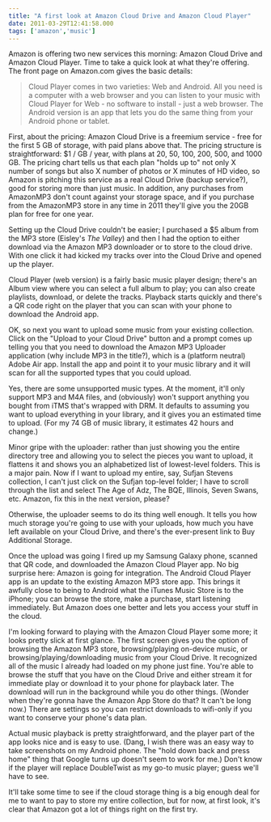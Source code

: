 ```yaml
---
title: "A first look at Amazon Cloud Drive and Amazon Cloud Player"
date: 2011-03-29T12:41:58.000
tags: ['amazon','music']
---
```


Amazon is offering two new services this morning: Amazon Cloud Drive and Amazon Cloud Player. Time to take a quick look at what they're offering. The front page on Amazon.com gives the basic details:

> Cloud Player comes in two varieties: Web and Android. All you need is a computer with a web browser and you can listen to your music with Cloud Player for Web - no software to install - just a web browser. The Android version is an app that lets you do the same thing from your Android phone or tablet.

First, about the pricing: Amazon Cloud Drive is a freemium service - free for the first 5 GB of storage, with paid plans above that. The pricing structure is straightforward: $1 / GB / year, with plans at 20, 50, 100, 200, 500, and 1000 GB. The pricing chart tells us that each plan "holds up to" not only X number of songs but also X number of photos or X minutes of HD video, so Amazon is pitching this service as a real Cloud Drive (backup service?), good for storing more than just music. In addition, any purchases from AmazonMP3 don't count against your storage space, and if you purchase from the AmazonMP3 store in any time in 2011 they'll give you the 20GB plan for free for one year.

Setting up the Cloud Drive couldn't be easier; I purchased a $5 album from the MP3 store (Eisley's _The Valley_) and then I had the option to either download via the Amazon MP3 downloader or to store to the cloud drive. With one click it had kicked my tracks over into the Cloud Drive and opened up the player.

Cloud Player (web version) is a fairly basic music player design; there's an Album view where you can select a full album to play; you can also create playlists, download, or delete the tracks. Playback starts quickly and there's a QR code right on the player that you can scan with your phone to download the Android app.

OK, so next you want to upload some music from your existing collection. Click on the "Upload to your Cloud Drive" button and a prompt comes up telling you that you need to download the Amazon MP3 Uploader application (why include MP3 in the title?), which is a (platform neutral) Adobe Air app. Install the app and point it to your music library and it will scan for all the supported types that you could upload.

Yes, there are some unsupported music types. At the moment, it'll only support MP3 and M4A files, and (obviously) won't support anything you bought from iTMS that's wrapped with DRM. It defaults to assuming you want to upload everything in your library, and it gives you an estimated time to upload. (For my 74 GB of music library, it estimates 42 hours and change.)

Minor gripe with the uploader: rather than just showing you the entire directory tree and allowing you to select the pieces you want to upload, it flattens it and shows you an alphabetized list of lowest-level folders. This is a major pain. Now if I want to upload my entire, say, Sufjan Stevens collection, I can't just click on the Sufjan top-level folder; I have to scroll through the list and select The Age of Adz, The BQE, Illinois, Seven Swans, etc. Amazon, fix this in the next version, please?

Otherwise, the uploader seems to do its thing well enough. It tells you how much storage you're going to use with your uploads, how much you have left available on your Cloud Drive, and there's the ever-present link to Buy Additional Storage.

Once the upload was going I fired up my Samsung Galaxy phone, scanned that QR code, and downloaded the Amazon Cloud Player app. No big surprise here: Amazon is going for integration. The Android Cloud Player app is an update to the existing Amazon MP3 store app. This brings it awfully close to being to Android what the iTunes Music Store is to the iPhone; you can browse the store, make a purchase, start listening immediately. But Amazon does one better and lets you access your stuff in the cloud.

I'm looking forward to playing with the Amazon Cloud Player some more; it looks pretty slick at first glance. The first screen gives you the option of browsing the Amazon MP3 store, browsing/playing on-device music, or browsing/playing/downloading music from your Cloud Drive. It recognized all of the music I already had loaded on my phone just fine. You're able to browse the stuff that you have on the Cloud Drive and either stream it for immediate play or download it to your phone for playback later. The download will run in the background while you do other things. (Wonder when they're gonna have the Amazon App Store do that? It can't be long now.) There are settings so you can restrict downloads to wifi-only if you want to conserve your phone's data plan.

Actual music playback is pretty straightforward, and the player part of the app looks nice and is easy to use. (Dang, I wish there was an easy way to take screenshots on my Android phone. The "hold down back and press home" thing that Google turns up doesn't seem to work for me.) Don't know if the player will replace DoubleTwist as my go-to music player; guess we'll have to see.

It'll take some time to see if the cloud storage thing is a big enough deal for me to want to pay to store my entire collection, but for now, at first look, it's clear that Amazon got a lot of things right on the first try.
